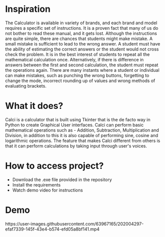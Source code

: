 <h1>Inspiration</h1>
The Calculator is available in variety of brands, and each brand and model requires a specific set of instructions. It is a proven fact that many of us do not bother to read these manual, and it gets lost. Although the instructions are quite simple, there are chances that students might make mistake. A small mistake is sufficient to lead to the wrong answer. A student must have the ability of estimating the correct answers or the student would not cross check the problem. It is in the best interest of students to repeat all the mathematical calculation once. Alternatively, if there is difference in answers between the first and second calculation, the student must repeat the operations again.
There are many instants where a student or individual can make mistakes, such as punching the wrong buttons, forgetting to change the mode, incorrect rounding up of values and wrong methods of evaluating brackets.

<h1>What it does?</h1>
Calci is a calculator that is built using Tkinter that is the de facto way in Python to create Graphical User interfaces. Calci can perform basic mathematical operations such as - Addition, Subtraction, Multiplication and Division, in addition to this it is also capable of performing sine, cosine and logarithmic operations. The feature that makes Calci different from others is that it can perform calculations by taking input through user's voices.


<h1>How to access project?</h1>
<ul>
<li> Download the .exe file provided in the repository
<li> Install the requirements
<li> Watch demo video for instructions
</ul>

<h1>Demo</h1>
https://user-images.githubusercontent.com/63967165/202004297-efaf7339-145f-43e4-b574-efd05a8bf141.mp4

